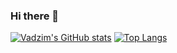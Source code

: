 ### Hi there 👋

[![Vadzim's GitHub stats](https://github-readme-stats.vercel.app/api?username=vadzimt&count_private=true&show_icons=true&include_all_commits=true)](https://github.com/anuraghazra/github-readme-stats) [![Top Langs](https://github-readme-stats.vercel.app/api/top-langs/?username=vadzimt&langs_count=3)](https://github.com/anuraghazra/github-readme-stats)

